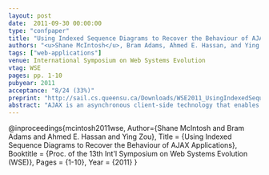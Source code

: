 ```yaml
---
layout: post
date:  2011-09-30 00:00:00
type: "confpaper"
title: "Using Indexed Sequence Diagrams to Recover the Behaviour of AJAX Applications"
authors: "<u>Shane McIntosh</u>, Bram Adams, Ahmed E. Hassan, and Ying Zou"
tags: ["web-applications"]
venue: International Symposium on Web Systems Evolution
vtag: WSE
pages: pp. 1-10
pubyear: 2011
acceptance: "8/24 (33%)"
preprint: "http://sail.cs.queensu.ca/Downloads/WSE2011_UsingIndexedSequenceDiagramsToRecoverTheBehaviourOfAJAXApplications.pdf"
abstract: "AJAX is an asynchronous client-side technology that enables feature-rich, interactive Web 2.0 applications. AJAX applications and technologies are very complex compared to classic web applications, having to cope with asynchronous communication over (unstable) network connections. Yet, AJAX developers still rely on the ad hoc development processes and techniques of the early '00s. To determine how the inherent complexity of AJAX impacts the design and maintenance of AJAX applications, this paper studies the amount of code reuse across the different features of an AJAX application. Furthermore, we analyze how the design of existing AJAX systems deal with AJAX-specific crosscutting concerns, such as handling the loss of network connectivity. We use dynamic analysis to recover the run-time behaviour of AJAX applications in the form of sequence diagrams that are indexed by the different asynchronous communication states that the application can be in. Exploratory case studies on three AJAX applications show that (1) a majority (60-90%) of the run-time behaviour is shared, theoretically simplifying maintenance, and (2) that the studied projects seem unprepared for loss of network connectivity, often presenting the user with an incorrect view of the application state."
---
```

@inproceedings{mcintosh2011wse,
	Author={Shane McIntosh and Bram Adams and Ahmed E. Hassan and Ying Zou},
	Title = {Using Indexed Sequence Diagrams to Recover the Behaviour of AJAX Applications},
	Booktitle = {Proc. of the 13th Int'l Symposium on Web Systems Evolution (WSE)},
	Pages = {1-10},
	Year = {2011}
}
